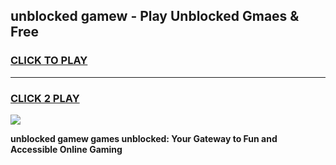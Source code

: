 
## unblocked gamew - Play Unblocked Gmaes & Free
<h3>
<a href="https://news.freeplayer.one?title=unblocked_gamew&ref=23F">CLICK TO PLAY</a></h3>
<hr>

<h3>
<a href="https://news.freeplayer.one?title=unblocked_gamew&ref=23F">CLICK 2 PLAY</a>
  
</h3>

<a href="https://news.freeplayer.one?title=unblocked_gamew&ref=23F/"><img src="https://clearcache.store/games.png"></a>


**unblocked gamew games unblocked: Your Gateway to Fun and Accessible Online Gaming**
